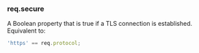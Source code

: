 <h3 id='req.secure'>req.secure<span class="avaibility"></span> <span class="deprecated"></span></h3>

A Boolean property that is true if a TLS connection is established. Equivalent to:

```js
'https' == req.protocol;
```
